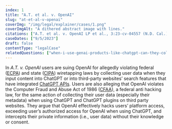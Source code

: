 ```yaml
---
index: 1
title: "A.T. et al. v. OpenAI"
slug: "at-et-al-v-openai"
coverImg: "/img/legal/explainer/cases/1.png"
coverImgAlt: "A dithered abstract image with lines."
citations: ["A.T. et al. v. OpenAI LP et al., 3:23-cv-04557 (N.D. Cal.)"]
caseDates: ["9/5/2023"]
draft: false 
contentType: "legalCase"
relatedQuestions: ["when-i-use-genai-products-like-chatgpt-can-they-collect-my-data"]
---
```

In *A.T. v. OpenAI* users are suing OpenAI for allegedly violating federal ([ECPA](https://epic.org/ecpa/)) and state ([CIPA](https://www.keglawyers.com/wiretapping-laws-penal-code-631#:~:text=California%20Penal%20Code%20631%20PC,listen%20to%20their%20private%20communications.)) wiretapping laws by collecting user data when they input content into ChatGPT or into third-party websites’ search features that have integrated [ChatGPT APIs](https://roedigital.com/chat-gpt-plugins/#:~:text=Some%203rd%20party%20plugins%20are,OpenTable%2C%20Wolfram%2C%20and%20Zapier.). Users are also alleging that OpenAI violates the Computer Fraud and Abuse Act of 1986 ([CFAA](https://www.govinfo.gov/content/pkg/USCODE-2020-title18/html/USCODE-2020-title18-partI-chap47-sec1030.htm)), a federal anti hacking law, for the same action of collecting their user data (especially their metadata) when using ChatGPT and ChatGPT plugins on third party websites. They argue that OpenAI effectively hacks users’ platform access, exceeding user’s authorized access for OpenAI when using ChatGPT, and intercepts their private information (i.e., user data) without their knowledge or consent.


